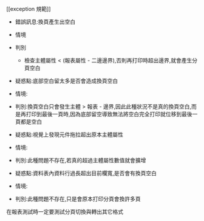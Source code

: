 [[exception 規範]]
- 錯誤訊息:換頁產生出空白
- 情境
- 判別
  - 檢查主體屬性 < (報表屬性 - 二邊邊界),否則再打印時超出邊界,就會產生分頁空白
  



- 疑惑點:底部空白留太多是否會造成換頁空白
- 情境:
- 判別:換頁空白只會發生主體 > 報表 - 邊界,因此此種狀況不是真的換頁空白,而是再打印到最後一頁時,因為底部留空導致無法將空白完全打印就位移到最後一頁都是空白

- 疑惑點:視覺上發現元件拖拉超出原本主體屬性
- 情境:
- 判別:此種問題不存在,若真的超過主體屬性數值就會擴增


- 疑惑點:資料表內資料行過長超出目前欄寬,是否會有換頁空白
- 情境:
- 判別:此種問題不存在,只是會原本打印分頁會換許多頁

在報表測試時一定要測試分頁切換與轉出其它格式
